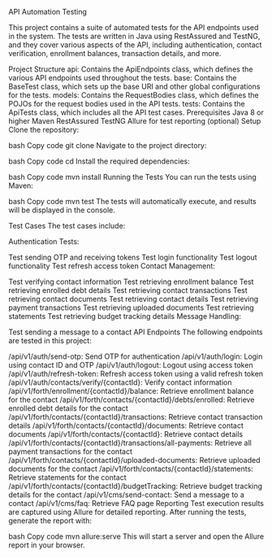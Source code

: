 API Automation Testing

This project contains a suite of automated tests for the API endpoints used in the system. The tests are written in Java using RestAssured and TestNG, and they cover various aspects of the API, including authentication, contact verification, enrollment balances, transaction details, and more.

Project Structure
api: Contains the ApiEndpoints class, which defines the various API endpoints used throughout the tests.
base: Contains the BaseTest class, which sets up the base URI and other global configurations for the tests.
models: Contains the RequestBodies class, which defines the POJOs for the request bodies used in the API tests.
tests: Contains the ApiTests class, which includes all the API test cases.
Prerequisites
Java 8 or higher
Maven
RestAssured
TestNG
Allure for test reporting (optional)
Setup
Clone the repository:

bash
Copy code
git clone <repository-url>
Navigate to the project directory:

bash
Copy code
cd <project-directory>
Install the required dependencies:

bash
Copy code
mvn install
Running the Tests
You can run the tests using Maven:

bash
Copy code
mvn test
The tests will automatically execute, and results will be displayed in the console.

Test Cases
The test cases include:

Authentication Tests:

Test sending OTP and receiving tokens
Test login functionality
Test logout functionality
Test refresh access token
Contact Management:

Test verifying contact information
Test retrieving enrollment balance
Test retrieving enrolled debt details
Test retrieving contact transactions
Test retrieving contact documents
Test retrieving contact details
Test retrieving payment transactions
Test retrieving uploaded documents
Test retrieving statements
Test retrieving budget tracking details
Message Handling:

Test sending a message to a contact
API Endpoints
The following endpoints are tested in this project:

/api/v1/auth/send-otp: Send OTP for authentication
/api/v1/auth/login: Login using contact ID and OTP
/api/v1/auth/logout: Logout using access token
/api/v1/auth/refresh-token: Refresh access token using a valid refresh token
/api/v1/auth/contacts/verify/{contactId}: Verify contact information
/api/v1/forth/enrollment/{contactId}/balance: Retrieve enrollment balance for the contact
/api/v1/forth/contacts/{contactId}/debts/enrolled: Retrieve enrolled debt details for the contact
/api/v1/forth/contacts/{contactId}/transactions: Retrieve contact transaction details
/api/v1/forth/contacts/{contactId}/documents: Retrieve contact documents
/api/v1/forth/contacts/{contactId}: Retrieve contact details
/api/v1/forth/contacts/{contactId}/transactions/all-payments: Retrieve all payment transactions for the contact
/api/v1/forth/contacts/{contactId}/uploaded-documents: Retrieve uploaded documents for the contact
/api/v1/forth/contacts/{contactId}/statements: Retrieve statements for the contact
/api/v1/forth/contacts/{contactId}/budgetTracking: Retrieve budget tracking details for the contact
/api/v1/cms/send-contact: Send a message to a contact
/api/v1/cms/faq: Retrieve FAQ page
Reporting
Test execution results are captured using Allure for detailed reporting. After running the tests, generate the report with:

bash
Copy code
mvn allure:serve
This will start a server and open the Allure report in your browser.

